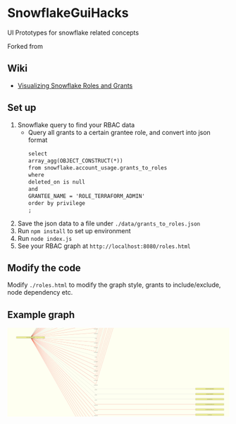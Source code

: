 # SnowflakeGuiHacks
UI Prototypes for snowflake related concepts

Forked from

## Wiki
- [Visualizing Snowflake Roles and Grants](https://github.com/venkatra/SnowflakeGuiHacks/wiki/Visualizing-Snowflake-Roles-and-Grants)

## Set up
1. Snowflake query to find your RBAC data
    - Query all grants to a certain grantee role, and convert into json format
        ```
        select 
        array_agg(OBJECT_CONSTRUCT(*))
        from snowflake.account_usage.grants_to_roles
        where 
        deleted_on is null
        and
        GRANTEE_NAME = 'ROLE_TERRAFORM_ADMIN'
        order by privilege
        ;
        ```
2. Save the json data to a file under `./data/grants_to_roles.json`
3. Run `npm install` to set up environment
4. Run `node index.js`
5. See your RBAC graph at `http://localhost:8080/roles.html`

## Modify the code
Modify `./roles.html` to modify the graph style, grants to include/exclude, node dependency etc.

## Example graph
![image](./images/example.png)